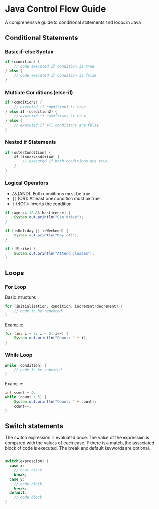 # Java Control Flow Guide
A comprehensive guide to conditional statements and loops in Java.

## Conditional Statements

### Basic if-else Syntax
```java
if (condition) {
    // code executed if condition is true
} else {
    // code executed if condition is false
}
```

### Multiple Conditions (else-if)
```java
if (condition1) {
    // executed if condition1 is true
} else if (condition2) {
    // executed if condition2 is true
} else {
    // executed if all conditions are false
}
```

### Nested if Statements
```java
if (outerCondition) {
    if (innerCondition) {
        // executed if both conditions are true
    }
}
```

### Logical Operators
- `&&` (AND): Both conditions must be true
- `||` (OR): At least one condition must be true
- `!` (NOT): Inverts the condition

```java
if (age >= 18 && hasLicense) {
    System.out.println("Can drive");
}

if (isHoliday || isWeekend) {
    System.out.println("Day off");
}

if (!Strike) {
    System.out.println("Attend classes");
}
```



## Loops

### For Loop
Basic structure:
```java
for (initialization; condition; increment/decrement) {
    // code to be repeated
}
```

Example:
```java
for (int i = 0; i < 5; i++) {
    System.out.println("Count: " + i);
}
```

### While Loop
```java
while (condition) {
    // code to be repeated
}
```

Example:
```java
int count = 0;
while (count < 5) {
    System.out.println("Count: " + count);
    count++;
}
```

## Switch statements

The switch expression is evaluated once.
The value of the expression is compared with the values of each case.
If there is a match, the associated block of code is executed.
The break and default keywords are optional,

```java

switch(expression) {
  case x:
    // code block
    break;
  case y:
    // code block
    break;
  default:
    // code block
}
```